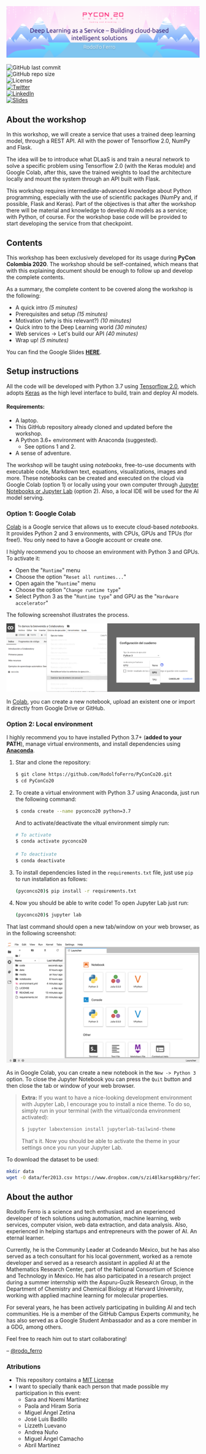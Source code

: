![PyConCo20](media/banner.png)

![GitHub last commit](https://img.shields.io/github/last-commit/RodolfoFerro/PyConCo20?style=for-the-badge) <br>
![GitHub repo size](https://img.shields.io/github/repo-size/RodolfoFerro/PyConCo20?style=for-the-badge) <br>
![License](https://img.shields.io/github/license/RodolfoFerro/PyConCo20?style=for-the-badge) <br>
[![Twitter](https://img.shields.io/twitter/follow/rodo_ferro?label=Twitter&logo=twitter&style=for-the-badge)](https://twitter.com/rodo_ferro/) <br>
[![LinkedIn](https://img.shields.io/badge/-LinkedIn-black.svg?style=for-the-badge&logo=linkedin&colorB=555)](https://www.linkedin.com/in/rodolfoferro/) <br>
[![Slides](https://img.shields.io/static/v1?label=Slides&message=Google%20Slides&color=tomato&style=for-the-badge)](https://docs.google.com/presentation/d/e/2PACX-1vTnx_zuc9VT5rO9Fg0af-GjC589DuSoFGkFZH4Ekj32sY6LK18WeAyYBl_prXcN0ZD2HMRlSCDxfyj5/pub?start=false&loop=false&delayms=3000)



## About the workshop

In this workshop, we will create a service that uses a trained deep learning model, through a REST API. All with the power of Tensorflow 2.0, NumPy and Flask.

The idea will be to introduce what DLaaS is and train a neural network to solve a specific problem using Tensorflow 2.0 (with the Keras module) and Google Colab, after this, save the trained weights to load the architecture locally and mount the system through an API built with Flask.

This workshop requires intermediate-advanced knowledge about Python programming, especially with the use of scientific packages (NumPy and, if possible, Flask and Keras). Part of the objectives is that after the workshop there will be material and knowledge to develop AI models as a service; with Python, of course. For the workshop base code will be provided to start developing the service from that checkpoint.


## Contents

This workshop has been exclusively developed for its usage during **PyCon Colombia 2020**. The workshop should be self-contained, which means that with this explaining document should be enough to follow up and develop the complete contents.

As a summary, the complete content to be covered along the workshop is the following:
- A quick intro _(5 minutes)_
- Prerequisites and setup _(15 minutes)_
- Motivation (why is this relevant?) _(10 minutes)_
- Quick intro to the Deep Learning world _(30 minutes)_
- Web services → Let's build our API _(40 minutes)_
- Wrap up! _(5 minutes)_

You can find the Google Slides [**HERE**](https://docs.google.com/presentation/d/e/2PACX-1vTnx_zuc9VT5rO9Fg0af-GjC589DuSoFGkFZH4Ekj32sY6LK18WeAyYBl_prXcN0ZD2HMRlSCDxfyj5/pub?start=false&loop=false&delayms=3000).


## Setup instructions

All the code will be developed with Python 3.7 using [Tensorflow 2.0](https://www.tensorflow.org/), which adopts [Keras](https://www.tensorflow.org/versions/r2.0/api_docs/python/tf/keras) as the high level interface to build, train and deploy AI models.

#### Requirements:

* A laptop.
* This GitHub repository already cloned and updated before the workshop.
* A Python 3.6+ environment with Anaconda (suggested).
  * See options 1 and 2.
* A sense of adventure.

The workshop will be taught using *notebooks*, free-to-use documents with executable code, Markdown text, equations, visualizations, images and more. These notebooks can be created and executed on the cloud via Google Colab (option 1) or locally using your own computer through [Jupyter Notebooks or Jupyter Lab](https://jupyter.org/) (option 2). Also, a local IDE will be used for the AI model serving.

### Option 1: Google Colab

[Colab](https://colab.research.google.com) is a Google service that allows us to execute cloud-based *notebooks*. It provides Python 2 and 3 environments, with CPUs, GPUs and TPUs (for free!). You only need to have a Google account or create one.

I highly recommend you to choose an environment with Python 3 and GPUs. To activate it:

* Open the "`Runtime`" menu
* Choose the option "`Reset all runtimes...`"
* Open again the "`Runtime`" menu
* Choose the option "`Change runtime type`"
* Select Python 3 as the "`Runtime type`" and GPU as the "`Hardware accelerator`"

The following screenshot illustrates the process.

![Google Colab](media/accelerator.png)

In [Colab](https://colab.research.google.com), you can create a new notebook, upload an existent one or import it directly from Google Drive or GitHub.

### Option 2: Local environment

I highly recommend you to have installed Python 3.7+ (**added to your PATH**), manage virtual environments, and install dependencies using [**Anaconda**](https://www.anaconda.com/).

1. Star and clone the repository:

   ```bash
   $ git clone https://github.com/RodolfoFerro/PyConCo20.git
   $ cd PyConCo20
   ```

2. To create a virtual environment with Python 3.7 using Anaconda, just run the following command:

   ```bash
   $ conda create --name pyconco20 python=3.7
   ```

   And to activate/deactivate the vitual environment simply run:

   ```bash
   # To activate
   $ conda activate pyconco20

   # To deactivate
   $ conda deactivate
   ```

3. To install dependencies listed in the `requirements.txt` file, just use `pip` to run installation as follows:

   ```bash
   (pyconco20)$ pip install -r requirements.txt
   ```

4. Now you should be able to write code! To open Jupyter Lab just run:

   ```bash
   (pyconco20)$ jupyter lab
   ```

That last command should open a new tab/window on your web browser, as in the following screenshot:

![Jupyter Lab](media/jupyter_lab.png)

As in Google Colab, you can create a new notebook in the `New -> Python 3` option. To close the Jupyter Notebook you can press the `Quit` button and then close the tab or window of your web browser.

> **Extra:**
> If you want to have a nice-looking development environment with Jupyter Lab, I encourage you to install a nice theme. To do so, simply run in your terminal (with the virtual/conda environment activated):
> ```bash
> $ jupyter labextension install jupyterlab-tailwind-theme
> ```
> That's it. Now you should be able to activate the theme in your settings once you run your Jupyter Lab.

To download the dataset to be used:
```bash
mkdir data
wget -O data/fer2013.csv https://www.dropbox.com/s/zi48lkarsg4kbry/fer2013.csv\?dl\=1
```

## About the author

Rodolfo Ferro is a science and tech enthusiast and an experienced developer of tech solutions using automation, machine learning, web services, computer vision, web data extraction, and data analysis. Also, experienced in helping startups and entrepreneurs with the power of AI. An eternal learner.

Currently, he is the Community Leader at Codeando México, but he has also served as a tech consultant for his local government, worked as a remote developer and served as a research assistant in applied AI at the Mathematics Research Center, part of the National Consortium of Science and Technology in Mexico. He has also participated in a research project during a summer internship with the Aspuru-Guzik Research Group, in the Department of Chemistry and Chemical Biology at Harvard University, working with applied machine learning for molecular properties.

For several years, he has been actively participating in building AI and tech communities. He is a member of the GitHub Campus Experts community, he has also served as a Google Student Ambassador and as a core member in a GDG, among others.

Feel free to reach him out to start collaborating!

– [@rodo_ferro](https://twitter.com/rodo_ferro/)


### Atributions

- This repository contains a [MIT License](https://github.com/RodolfoFerro/PyConCo20/blob/master/LICENSE)
- I want to specially thank each person that made possible my participation in this event:
  - Sara and Noemí Martínez
  - Paola and Hiram Soria
  - Miguel Ángel Zetina
  - José Luis Badillo
  - Lizzeth Luevano
  - Andrea Nuño
  - Miguel Ángel Camacho
  - Abril Martínez
